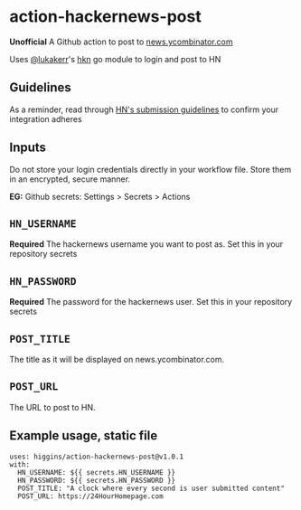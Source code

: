 # action-hackernews-post
**Unofficial**
A Github action to post to [news.ycombinator.com](https://news.ycombinator.com)

Uses [@lukakerr](https://github.com/lukakerr)'s [hkn](https://github.com/lukakerr/hkn) go module to
login and post to HN

## Guidelines
As a reminder, read through [HN's submission
guidelines](https://news.ycombinator.com/newsguidelines.html) to
confirm your integration adheres

## Inputs

Do not store your login credentials directly in your workflow
file. Store them in an encrypted, secure manner.

**EG:** Github secrets: Settings > Secrets > Actions

## `HN_USERNAME`

**Required**
The hackernews username you want to post as.
Set this in your repository secrets

## `HN_PASSWORD`

**Required**
The password for the hackernews user.
Set this in your repository secrets

## `POST_TITLE`

The title as it will be displayed on news.ycombinator.com.

## `POST_URL`

The URL to post to HN.

## Example usage, static file

```
uses: higgins/action-hackernews-post@v1.0.1
with:
  HN_USERNAME: ${{ secrets.HN_USERNAME }}
  HN_PASSWORD: ${{ secrets.HN_PASSWORD }}
  POST_TITLE: "A clock where every second is user submitted content"
  POST_URL: https://24HourHomepage.com
```
